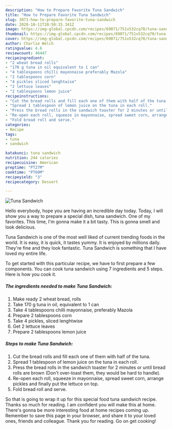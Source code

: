 ```yaml
---
description: "How to Prepare Favorite Tuna Sandwich"
title: "How to Prepare Favorite Tuna Sandwich"
slug: 3071-how-to-prepare-favorite-tuna-sandwich
date: 2020-10-11T20:50:15.341Z
image: https://img-global.cpcdn.com/recipes/69071/751x532cq70/tuna-sandwich-recipe-main-photo.jpg
thumbnail: https://img-global.cpcdn.com/recipes/69071/751x532cq70/tuna-sandwich-recipe-main-photo.jpg
cover: https://img-global.cpcdn.com/recipes/69071/751x532cq70/tuna-sandwich-recipe-main-photo.jpg
author: Charlie Welch
ratingvalue: 4.6
reviewcount: 46447
recipeingredient:
- "2 wheat bread rolls"
- "170 g tuna in oil equivalent to 1 can"
- "4 tablespoons chilli mayonnaise preferably Mazola"
- "2 tablespoons corn"
- "4 pickles sliced lenghtwise"
- "2 lettuce leaves"
- "2 tablespoons lemon juice"
recipeinstructions:
- "Cut the bread rolls and fill each one of them with half of the tuna."
- "Spread 1 tablespoon of lemon juice on the tuna in each roll."
- "Press the bread rolls in the sandwich toaster for 2 minutes or until bread rolls are brown (Don&#39;t over-toast them, they would be hard to handle)."
- "Re-open each roll, squeeze in mayonnaise, spread sweet corn, arrange pickles and finally put the lettuce on top."
- "Fold bread roll and serve."
categories:
- Recipe
tags:
- tuna
- sandwich

katakunci: tuna sandwich 
nutrition: 244 calories
recipecuisine: American
preptime: "PT27M"
cooktime: "PT60M"
recipeyield: "3"
recipecategory: Dessert

---
```



![Tuna Sandwich](https://img-global.cpcdn.com/recipes/69071/751x532cq70/tuna-sandwich-recipe-main-photo.jpg)

Hello everybody, hope you are having an incredible day today. Today, I will show you a way to prepare a special dish, tuna sandwich. One of my favorites. This time, I'm gonna make it a bit tasty. This is gonna smell and look delicious.

Tuna Sandwich is one of the most well liked of current trending foods in the world. It is easy, it is quick, it tastes yummy. It is enjoyed by millions daily. They're fine and they look fantastic. Tuna Sandwich is something that I have loved my entire life.




To get started with this particular recipe, we have to first prepare a few components. You can cook tuna sandwich using 7 ingredients and 5 steps. Here is how you cook it.

<!--inarticleads1-->

##### The ingredients needed to make Tuna Sandwich:

1. Make ready 2 wheat bread, rolls
1. Take 170 g tuna in oil, equivalent to 1 can
1. Take 4 tablespoons chilli mayonnaise, preferably Mazola
1. Prepare 2 tablespoons corn
1. Take 4 pickles, sliced lenghtwise
1. Get 2 lettuce leaves
1. Prepare 2 tablespoons lemon juice




<!--inarticleads2-->

##### Steps to make Tuna Sandwich:

1. Cut the bread rolls and fill each one of them with half of the tuna.
1. Spread 1 tablespoon of lemon juice on the tuna in each roll.
1. Press the bread rolls in the sandwich toaster for 2 minutes or until bread rolls are brown (Don&#39;t over-toast them, they would be hard to handle).
1. Re-open each roll, squeeze in mayonnaise, spread sweet corn, arrange pickles and finally put the lettuce on top.
1. Fold bread roll and serve.




So that is going to wrap it up for this special food tuna sandwich recipe. Thanks so much for reading. I am confident you will make this at home. There's gonna be more interesting food at home recipes coming up. Remember to save this page in your browser, and share it to your loved ones, friends and colleague. Thank you for reading. Go on get cooking!
